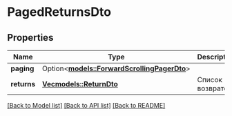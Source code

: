 # PagedReturnsDto

## Properties

Name | Type | Description | Notes
------------ | ------------- | ------------- | -------------
**paging** | Option<[**models::ForwardScrollingPagerDto**](ForwardScrollingPagerDTO.md)> |  | [optional]
**returns** | [**Vec<models::ReturnDto>**](ReturnDTO.md) | Список возвратов. | 

[[Back to Model list]](../README.md#documentation-for-models) [[Back to API list]](../README.md#documentation-for-api-endpoints) [[Back to README]](../README.md)


